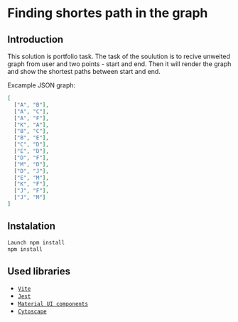 # Finding shortes path in the graph

## Introduction

This solution is portfolio task. The task of the soulution is to recive unweited graph from user and two points - start and end. Then it will render the graph and show the shortest paths between start and end.

Excample JSON graph:

```json
[
  ["A", "B"],
  ["A", "C"],
  ["A", "F"],
  ["K", "A"],
  ["B", "C"],
  ["B", "E"],
  ["C", "D"],
  ["E", "D"],
  ["D", "F"],
  ["M", "D"],
  ["D", "J"],
  ["E", "M"],
  ["K", "F"],
  ["J", "F"],
  ["J", "M"]
]
```

## Instalation

```sh
Launch npm install
npm install
```

## Used libraries

- [`Vite`](https://vitejs.dev/)
- [`Jest`](https://jestjs.io/)
- [`Material UI components`](https://mui.com/material-ui/getting-started/overview/)
- [`Cytoscape`](https://cytoscape.org/)
